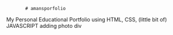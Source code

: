            # amansporfolio  
My Personal Educational Portfolio using HTML, CSS, (little bit of) JAVASCRIPT 
adding photo div 
  
   
  
 
